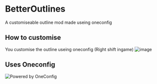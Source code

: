 # BetterOutlines
A customiseable outline mod made useing oneconfig

## How to customise
You customise the outline useing oneconfig (Right shift ingame)
![image](https://github.com/user-attachments/assets/871efb83-56c1-4c77-963f-40a35be652f7)


## Uses Oneconfig
![Powered by OneConfig](https://polyfrost.org/media/branding/badges/badge_1.svg)
